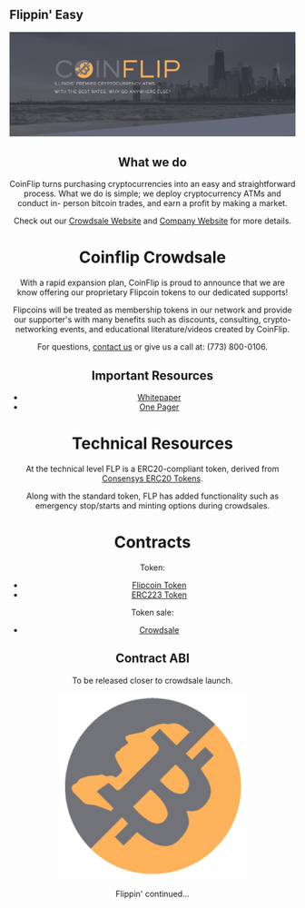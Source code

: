 ## Flippin' Easy
<div style="text-align:center"><img src = "/resources/backdrop.png"/>

## What we do

CoinFlip turns purchasing cryptocurrencies into an easy and straightforward process. What we do is simple; we deploy cryptocurrency ATMs and conduct in- person bitcoin trades, and earn a profit by making a market.

Check out our [Crowdsale Website](https://www.flipcoinsale.com) and [Company Website](https://www.coinflip.tech) for more details.


# Coinflip Crowdsale

With a rapid expansion plan, CoinFlip is proud to announce that we are know offering our proprietary Flipcoin tokens to our dedicated supports!

Flipcoins will be treated as membership tokens in our network and provide our supporter's with many benefits such as discounts, consulting, crypto-networking events, and educational literature/videos created by CoinFlip.

For questions, [contact us](info@coinflip.tech) or give us a call at: (773) 800-0106.

## Important Resources
- [Whitepaper](/resources/WHITEPAPER.pdf)
- [One Pager](/resources/ONE_PAGER.pdf)


# Technical Resources

At the technical level FLP is a ERC20-compliant token, derived from [Consensys ERC20 Tokens](https://github.com/ConsenSys/Tokens).

Along with the standard token, FLP has added functionality such as emergency stop/starts and minting options during crowdsales. 

# Contracts

Token:
- [Flipcoin Token](/sale/contracts/token/Flipcoin20.sol)
- [ERC223 Token](/sale/contracts/main/Flipcoin_Standard.sol)

Token sale:
- [Crowdsale](/sale/contracts/main/TokenSale.sol)

## Contract ABI

To be released closer to crowdsale launch.


<div style="text-align:center"><img src = "/resources/CoinFlip_Logo.png"/>

Flippin' continued...

